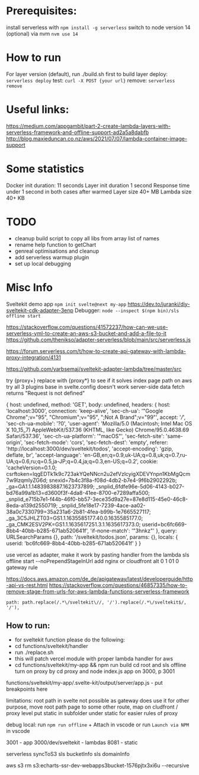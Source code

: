   # Prerequisites:
  install serverless with `npm install -g serverless`
  switch to node version 14 (optional) via nvm `nvm use 14`
  # How to run 
  For layer version (default), run ./build.sh first to build layer
  deploy: `serverless deploy`
  test: `curl -X POST {your url}`
  remove: `serverless remove`
  # Useful links: 
  https://medium.com/appgambit/part-2-create-lambda-layers-with-serverless-framework-and-offline-support-ad2a5a8dabfb
  http://blog.maxieduncan.co.nz/aws/2021/07/07/lambda-container-image-support
  # Some statistics
  Docker init duration: 11 seconds
  Layer init duration 1 second
  Response time under 1 second in both cases after warmed
  Layer size 40+ MB
  Lambda size 40+ KB

  # TODO
  - cleanup build script to copy all libs from array list of names
  - rename help function to getChart
  - genreal optimisations and cleanup
  - add serverless warmup plugin
  - set up local debugging

  # Misc Info
  Sveltekit demo app `npm init svelte@next my-app`
  https://dev.to/juranki/diy-sveltekit-cdk-adapter-3enp
  Debugger: `node --inspect $(npm bin)/sls offline start`

  https://stackoverflow.com/questions/41572237/how-can-we-use-serverless-yml-to-create-an-aws-s3-bucket-and-add-a-file-to-it
  https://github.com/thenikso/adapter-serverless/blob/main/src/serverless.js

  https://forum.serverless.com/t/how-to-create-api-gateway-with-lambda-proxy-integration/4131

  https://github.com/yarbsemaj/sveltekit-adapter-lambda/tree/master/src

  try 
  {proxy+} replace with {proxy*} to see if it solves index page path on aws
  try all 3 plugins
  base in svelte.config doesn't work
  server-side data fetch returns "Request is not defined"
  


  {
  host: undefined,
  method: 'GET',
  body: undefined,
  headers: {
    host: 'localhost:3000',
    connection: 'keep-alive',
    'sec-ch-ua': '"Google Chrome";v="95", "Chromium";v="95", ";Not A Brand";v="99"',
    accept: '*/*',
    'sec-ch-ua-mobile': '?0',
    'user-agent': 'Mozilla/5.0 (Macintosh; Intel Mac OS X 10_15_7) AppleWebKit/537.36 (KHTML, like Gecko) Chrome/95.0.4638.69 Safari/537.36',
    'sec-ch-ua-platform': '"macOS"',
    'sec-fetch-site': 'same-origin',
    'sec-fetch-mode': 'cors',
    'sec-fetch-dest': 'empty',
    referer: 'http://localhost:3000/dev/sveltekit/todos',
    'accept-encoding': 'gzip, deflate, br',
    'accept-language': 'en-GB,en;q=0.9,uk-UA;q=0.8,uk;q=0.7,ru-UA;q=0.6,ru;q=0.5,ja-JP;q=0.4,ja;q=0.3,en-US;q=0.2',
    cookie: 'cacheVersion=0.1.0; csrftoken=lqgEDTk1k9c723akYQeNNcn2u2efVzlcyigXDEVYnpn1KbMgQcm7w9lzqmIyZG6d; snexid=7b4c3f8a-f08d-4db2-b7e4-9f6b2902292b; _ga=GA1.1.1483983887.1623737899; _snplid_6fdfe96e-5d06-4143-b027-bd76a99a1b13=d3600f3f-4da8-41ee-8700-e7289affa500; _snplid_e715b7e1-f44b-46f0-bb57-3ece35d9a27e=87e8d115-45e0-46c8-8eda-a139d2550719; _snplid_5fe18e17-7239-4ace-aa02-38a0c7330799=35a231a6-2b81-4fea-b99b-1e7665527117; _ga_3C5JHLZT03=GS1.1.1635585177.40.0.1635585177.0; _ga_CMK2ESV2PK=GS1.1.1635617251.3.1.1635617373.0; userid=bc6fc669-8bb4-40bb-b285-671ab520641f',
    'if-none-match': '"3hnkz"'
  },
  query: URLSearchParams {},
  path: '/sveltekit/todos.json',
  params: {},
  locals: { userid: 'bc6fc669-8bb4-40bb-b285-671ab520641f' }
}

use vercel as adapter, make it work by pasting handler from the lambda
sls offline start --noPrependStageInUrl
add nginx or cloudfront alt 0 1 01 0 gateway rule

https://docs.aws.amazon.com/de_de/apigateway/latest/developerguide/http-api-vs-rest.html
https://stackoverflow.com/questions/46857335/how-to-remove-stage-from-urls-for-aws-lambda-functions-serverless-framework



    path: path.replace(/.*\/sveltekit\//, '/').replace(/.*\/sveltekit$/, '/'),

## How to run: 
- for sveltekit function please do the following: 
- cd functions/sveltekit/handler
- run ./replace.sh
- this will patch vercel module with proper lambda handler for aws
- cd functions/sveltekit/my-app && npm run build
cd root and sls offline
turn on proxy by cd proxy and node index.js
app on 3000, p 3001

functions/sveltekit/my-app/.svelte-kit/output/server/app.js - put breakpoints here

limitations: root path in svelte not possible as gateway does use it for other purpose, move root path page to some other route, map on cludfront / proxy level
put static in subfolder under static for easier rules of proxy

debug local: run `npm run offline` + Attach in vscode
or
run `Launch via NPM` in vscode 

3001 - app
3000/dev/sveltekit - lambdas
8081 - static

serverless syncToS3
sls bucketInfo
sls domainInfo

 aws s3 rm s3:echarts-ssr-dev-webapps3bucket-1576pjtx3xi6u --recursive
